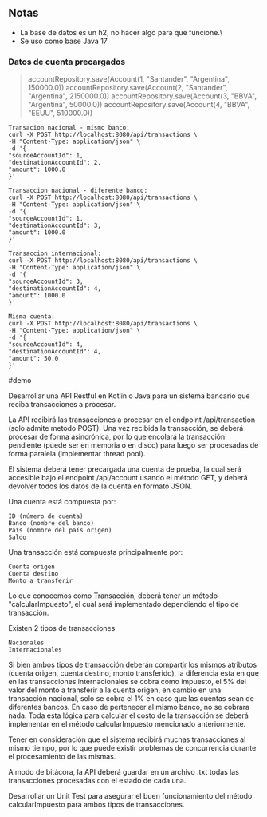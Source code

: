 
## Notas
* La base de datos es un h2, no hacer algo para que funcione.\
* Se uso como base Java 17

### Datos de cuenta precargados
>accountRepository.save(Account(1, "Santander", "Argentina", 150000.0))
>accountRepository.save(Account(2, "Santander", "Argentina", 2150000.0))
>accountRepository.save(Account(3, "BBVA", "Argentina", 50000.0))
>accountRepository.save(Account(4, "BBVA", "EEUU", 510000.0))

    Transacion nacional - mismo banco:
    curl -X POST http://localhost:8080/api/transactions \
    -H "Content-Type: application/json" \
    -d '{
    "sourceAccountId": 1,
    "destinationAccountId": 2,
    "amount": 1000.0
    }'

    Transaccion nacional - diferente banco:
    curl -X POST http://localhost:8080/api/transactions \
    -H "Content-Type: application/json" \
    -d '{
    "sourceAccountId": 1,
    "destinationAccountId": 3,
    "amount": 1000.0
    }'

    Transaccion internacional:
    curl -X POST http://localhost:8080/api/transactions \
    -H "Content-Type: application/json" \
    -d '{
    "sourceAccountId": 3,
    "destinationAccountId": 4,
    "amount": 1000.0
    }'

    Misma cuenta:
    curl -X POST http://localhost:8080/api/transactions \
    -H "Content-Type: application/json" \
    -d '{
    "sourceAccountId": 4,
    "destinationAccountId": 4,
    "amount": 50.0
    }'


#demo

Desarrollar una API Restful en Kotlin o Java para un sistema bancario que reciba transacciones a procesar.

La API recibirá las transacciones a procesar en el endpoint /api/transaction (solo admite metodo POST).
Una vez recibida la transacción, se deberá procesar de forma asincrónica,
por lo que encolará la transacción pendiente (puede ser en memoria o en disco) para luego ser procesadas
de forma paralela (implementar thread pool).

El sistema deberá tener precargada una cuenta de prueba, la cual será accesible bajo
el endpoint /api/account usando el método GET, y deberá devolver todos los datos de la cuenta en formato JSON.

Una cuenta está compuesta por:

    ID (número de cuenta)
    Banco (nombre del banco)
    País (nombre del país origen)
    Saldo

Una transacción está compuesta principalmente por:

    Cuenta origen
    Cuenta destino
    Monto a transferir

Lo que conocemos como Transacción, deberá tener un método "calcularImpuesto",
el cual será implementado dependiendo el tipo de transacción.

Existen 2 tipos de transacciones

    Nacionales
    Internacionales

Si bien ambos tipos de transacción deberán compartir los mismos atributos
(cuenta origen, cuenta destino, monto transferido), la diferencia esta en que en las transacciones
internacionales se cobra como impuesto, el 5% del valor del monto a transferir a la cuenta origen,
en cambio en una transacción nacional, solo se cobra el 1% en caso que las cuentas sean de diferentes bancos.
En caso de pertenecer al mismo banco, no se cobrara nada. Toda esta lógica para calcular el costo
de la transacción se deberá implementar en el método calcularImpuesto mencionado anteriormente.

Tener en consideración que el sistema recibirá muchas transacciones al mismo tiempo,
por lo que puede existir problemas de concurrencia durante el procesamiento de las mismas.

A modo de bitácora, la API deberá guardar en un archivo .txt todas las transacciones
procesadas con el estado de cada una.

Desarrollar un Unit Test para asegurar el buen funcionamiento del método calcularImpuesto
para ambos tipos de transacciones.

